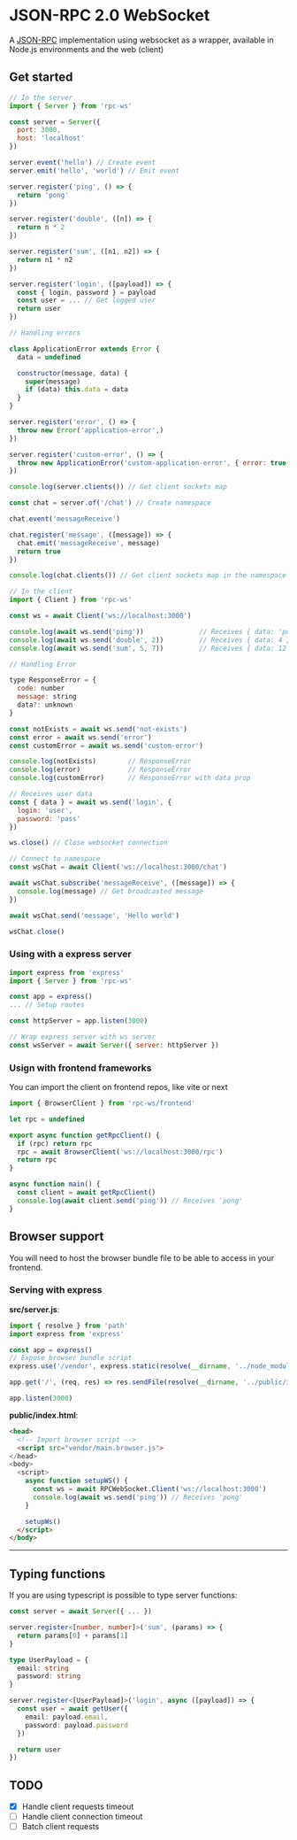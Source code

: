 # JSON-RPC 2.0 WebSocket

A [JSON-RPC](https://www.jsonrpc.org/specification) implementation using websocket as a wrapper, available in Node.js environments and the web (client)

## Get started

```js
// In the server
import { Server } from 'rpc-ws'

const server = Server({
  port: 3000,
  host: 'localhost'
})

server.event('hello') // Create event
server.emit('hello', 'world') // Emit event

server.register('ping', () => {
  return 'pong'
})

server.register('double', ([n]) => {
  return n * 2
})

server.register('sum', ([n1, n2]) => {
  return n1 * n2
})

server.register('login', ([payload]) => {
  const { login, password } = payload
  const user = ... // Get logged user
  return user
})

// Handling errors

class ApplicationError extends Error {
  data = undefined

  constructor(message, data) {
    super(message)
    if (data) this.data = data
  }
}

server.register('error', () => {
  throw new Error('application-error',)
})

server.register('custom-error', () => {
  throw new ApplicationError('custom-application-error', { error: true })
})

console.log(server.clients()) // Get client sockets map

const chat = server.of('/chat') // Create namespace

chat.event('messageReceive')

chat.register('message', ([message]) => {
  chat.emit('messageReceive', message)
  return true
})

console.log(chat.clients()) // Get client sockets map in the namespace

// In the client
import { Client } from 'rpc-ws'

const ws = await Client('ws://localhost:3000')

console.log(await ws.send('ping'))              // Receives { data: 'pong' }
console.log(await ws.send('double', 2))         // Receives { data: 4 }
console.log(await ws.send('sum', 5, 7))         // Receives { data: 12 }

// Handling Error

type ResponseError = {
  code: number
  message: string
  data?: unknown
}

const notExists = await ws.send('not-exists')
const error = await ws.send('error')
const customError = await ws.send('custom-error')

console.log(notExists)        // ResponseError
console.log(error)            // ResponseError
console.log(customError)      // ResponseError with data prop

// Receives user data
const { data } = await ws.send('login', {
  login: 'user',
  password: 'pass'
})

ws.close() // Close websocket connection

// Connect to namespace
const wsChat = await Client('ws://localhost:3000/chat')

await wsChat.subscribe('messageReceive', ([message]) => {
  console.log(message) // Get broadcasted message
})

await wsChat.send('message', 'Hello world')

wsChat.close()
```

### Using with a express server
```js
import express from 'express'
import { Server } from 'rpc-ws'

const app = express()
... // Setup routes

const httpServer = app.listen(3000)

// Wrap express server with ws server
const wsServer = await Server({ server: httpServer })
```

### Usign with frontend frameworks

You can import the client on frontend repos, like vite or next

```js
import { BrowserClient } from 'rpc-ws/frontend'

let rpc = undefined

export async function getRpcClient() {
  if (rpc) return rpc
  rpc = await BrowserClient('ws://localhost:3000/rpc')
  return rpc
}

async function main() {
  const client = await getRpcClient()
  console.log(await client.send('ping')) // Receives 'pong'
}

```

## Browser support

You will need to host the browser bundle file to be able to access in your frontend.

### Serving with express

**src/server.js**:
```js
import { resolve } from 'path'
import express from 'express'

const app = express()
// Expose browser bundle script
express.use('/vendor', express.static(resolve(__dirname, '../node_modules/rpc-ws/dist')))

app.get('/', (req, res) => res.sendFile(resolve(__dirname, '../public/index.html')))

app.listen(3000)
```

**public/index.html**:
```html
<head>
  <!-- Import browser script -->
  <script src="vendor/main.browser.js">
</head>
<body>
  <script>
    async function setupWS() {
      const ws = await RPCWebSocket.Client('ws://localhost:3000')
      console.log(await ws.send('ping')) // Receives 'pong'
    }

    setupWs()
  </script>
</body>
```

---

## Typing functions

If you are using typescript is possible to type server functions:

```ts
const server = await Server({ ... })

server.register<[number, number]>('sum', (params) => {
  return params[0] + params[1]
}

type UserPayload = {
  email: string
  password: string
}

server.register<[UserPayload]>('login', async ([payload]) => {
  const user = await getUser({
    email: payload.email,
    password: payload.password
  })

  return user
})
```

## TODO

- [x] Handle client requests timeout
- [ ] Handle client connection timeout
- [ ] Batch client requests

